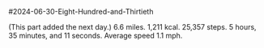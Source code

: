 #2024-06-30-Eight-Hundred-and-Thirtieth

(This part added the next day.)  6.6 miles.  1,211 kcal.  25,357 steps.  5 hours, 35 minutes, and 11 seconds.  Average speed 1.1 mph.